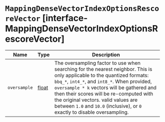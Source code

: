 # `MappingDenseVectorIndexOptionsRescoreVector` [interface-MappingDenseVectorIndexOptionsRescoreVector]

| Name | Type | Description |
| - | - | - |
| `oversample` | [float](./float.md) | The oversampling factor to use when searching for the nearest neighbor. This is only applicable to the quantized formats: `bbq_*`, `int4_*`, and `int8_*`. When provided, `oversample * k` vectors will be gathered and then their scores will be re-computed with the original vectors. valid values are between `1.0` and `10.0` (inclusive), or `0` exactly to disable oversampling. |
